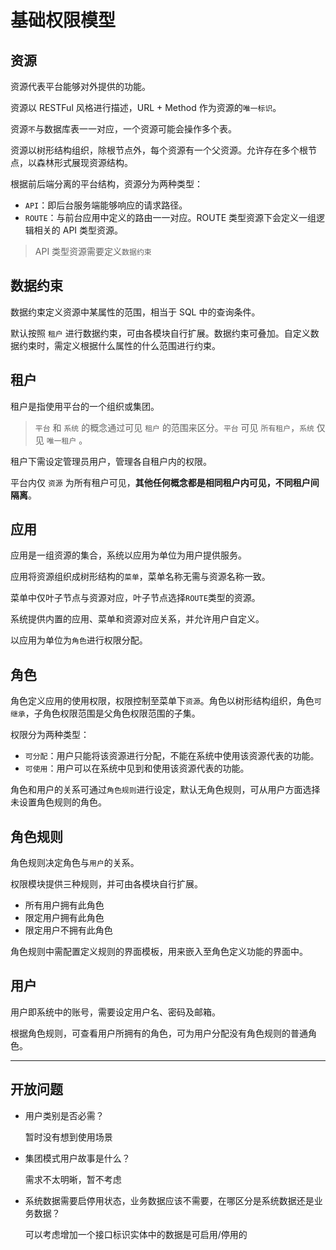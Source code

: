 基础权限模型
==========


资源
----

资源代表平台能够对外提供的功能。

资源以 RESTFul 风格进行描述，URL + Method 作为资源的`唯一标识`。

资源`不`与数据库表一一对应，一个资源可能会操作多个表。

资源以树形结构组织，除根节点外，每个资源有一个父资源。允许存在多个根节点，以森林形式展现资源结构。

根据前后端分离的平台结构，资源分为两种类型：
* `API`：即后台服务端能够响应的请求路径。
* `ROUTE`：与前台应用中定义的路由一一对应。ROUTE 类型资源下会定义一组逻辑相关的 API 类型资源。

> API 类型资源需要定义`数据约束`


数据约束
-------

数据约束定义资源中某属性的范围，相当于 SQL 中的查询条件。

默认按照 `租户` 进行数据约束，可由各模块自行扩展。数据约束可叠加。自定义数据约束时，需定义根据什么属性的什么范围进行约束。


租户
---

租户是指使用平台的一个组织或集团。

> `平台` 和 `系统` 的概念通过可见 `租户` 的范围来区分。`平台` 可见 `所有租户`，`系统` 仅见 `唯一租户` 。

租户下需设定管理员用户，管理各自租户内的权限。

平台内仅 `资源` 为所有租户可见，**其他任何概念都是相同租户内可见，不同租户间隔离**。


应用
---

应用是一组资源的集合，系统以应用为单位为用户提供服务。

应用将资源组织成树形结构的`菜单`，菜单名称无需与资源名称一致。

菜单中仅叶子节点与资源对应，叶子节点选择`ROUTE`类型的资源。

系统提供内置的应用、菜单和资源对应关系，并允许用户自定义。

以应用为单位为`角色`进行权限分配。


角色
---

角色定义应用的使用权限，权限控制至菜单下`资源`。角色以树形结构组织，角色`可继承`，子角色权限范围是父角色权限范围的子集。

权限分为两种类型：
* `可分配`：用户只能将该资源进行分配，不能在系统中使用该资源代表的功能。
* `可使用`：用户可以在系统中见到和使用该资源代表的功能。

角色和用户的关系可通过`角色规则`进行设定，默认无角色规则，可从用户方面选择未设置角色规则的角色。


角色规则
-------

角色规则决定角色与`用户`的关系。

权限模块提供三种规则，并可由各模块自行扩展。
* 所有用户拥有此角色
* 限定用户拥有此角色
* 限定用户不拥有此角色

角色规则中需配置定义规则的界面模板，用来嵌入至角色定义功能的界面中。


用户
---

用户即系统中的账号，需要设定用户名、密码及邮箱。

根据角色规则，可查看用户所拥有的角色，可为用户分配没有角色规则的普通角色。


------------------------------------------------


开放问题
-------

- 用户类别是否必需？

  暂时没有想到使用场景

- 集团模式用户故事是什么？

  需求不太明晰，暂不考虑

- 系统数据需要启停用状态，业务数据应该不需要，在哪区分是系统数据还是业务数据？

  可以考虑增加一个接口标识实体中的数据是可启用/停用的
